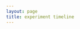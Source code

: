 ```yaml
---
layout: page
title: experiment timeline
---
```


<div id="timeline"></div>

<script>

var events = 
{
  "title": {
            "text": {
                "headline": "Eras Test",
                "text":     "Events in the 7th century from https://en.wikipedia.org/wiki/Timeline_of_the_Middle_Ages"
            }
    },
    "eras": [
        {
            "start_date": {
                "year":         "600"
            },
            "end_date": {
                "year":         "650"
            },
            "text": {
                "headline": "Era Test 600-650"
            }
        },
        {
            "start_date": {
                "year":         "650"
            },
            "end_date": {
                "year":         "700"
            },
            "text": {
                "headline": "Era Test 650-700"
            }
        },
        {
            "start_date": {
                "year":         "700"
            },
            "end_date": {
                "year":         "720"
            },
            "text": {
                "headline": "Era Test 700-720"
            }
        }
    ],
    "events": [
        {
            "start_date": {
                "year":     "602"
            },
            "end_date": {
                "year":     "629"
            },
            "media": {
                "url": "https://en.wikipedia.org/wiki/Roman-Persian_Wars"
            },
            "background": {
        "opacity":"50",
                "url": "https://upload.wikimedia.org/wikipedia/commons/a/a2/HumiliationValerianusHolbein.jpg"
            },
            "text": {
                "headline": "Last great Roman-Persian War.",
                "text": "Long conflict leaves both empires exhausted and unable to cope with the newly united Arab armies under Islam in the 630s"
            }
        },
        {
            "start_date": {
                "year":     "604"
            },
            "end_date": {
                "year":     "609"
            },
            "media": {
                "url": "https://en.wikipedia.org/wiki/Grand_Canal_(China)"
            },
            "background": {
        "opacity":"50",
                "url": "https://upload.wikimedia.org/wikipedia/commons/a/ad/Sui_Wendi_Tang.jpg"
            },
            "text": {
                "headline": "Grand Canal in China is fully completed",
                "text": "Its main role throughout its history was the transport of grain to the capital."
            }
        },

        {
            "start_date": {
                "year":     "622",
                "month":    "08",
                "day":      "09"
            },
            "end_date": {
                "year":     "622",
                "month":    "08",
                "day":      "23"
            },
            "media": {
                "url": "https://en.wikipedia.org/wiki/Hijra_(Islam)"
            },
            "text": {
                "headline": "Muhammad Migrates from Mecca to Medina",
                "text": "Event will have designated first year of the Islamic Calendar, as Anno Hegirae."
            }
        },
        {
            "start_date": {
                "year":     "626"
            },
            "media": {
                "url": "https://en.wikipedia.org/wiki/Siege_of_Constantinople_(626)"
            },
            "background": {
        "opacity":"50",
                "url": "https://upload.wikimedia.org/wikipedia/commons/thumb/8/8f/Moldovita_murals_2010_16.jpg/1024px-Moldovita_murals_2010_16.jpg"
            },
            "text": {
                "headline": "Joint Persian-Avar-Slav Siege of Constantinople Constantinople saved",
                "text": "Avar power broken and Persians henceforth on the defensive"
            }
        },
        {
            "start_date": {
                "year":     "627",
                "month":    "12",
                "day":      "12"
            },
            "media": {
                "url": "https://en.wikipedia.org/wiki/Battle_of_Nineveh_(627)"
            },
            "background": {
                "url": "https://upload.wikimedia.org/wikipedia/commons/thumb/9/93/Piero_della_Francesca_021.jpg/1024px-Piero_della_Francesca_021.jpg"
            },
            "text": {
                "headline": "Battle of Nineveh",
                "text": "The Byzantines, under Heraclius, crush the Persians."
            }
        },
        {
            "start_date": {
                "year":     "632",
                "month":    "06",
                "day":      "08"
            },
            "text": {
                "headline": "Death of Muhammed",
                "text": "By this point, all of Arabia is Muslim."
            }
        },
        {
            "start_date": {
                "year":     "632",
                "month":    "06",
                "day":      "08"
            },
            "media": {
                "url": "https://en.wikipedia.org/wiki/Abu_Bakr"
            },
            "text": {
                "headline": "Accession of Abu Bakr as first Caliph",
                "text": "Though the period of his caliphate was not long, it included successful invasions of the two most powerful empires of the time."
            }
        },
        {
            "start_date": {
                "year":     "633"
            },
            "end_date": {
                "year":     "634"
            },
            "media": {
                "url": "https://en.wikipedia.org/wiki/Battle_of_Heavenfield"
            },
            "text": {
                "headline": "Battle of Heavenfield",
                "text": "Northumbrian army under Oswald defeat Welsh army."
            }
        },
        {
            "start_date": {
                "year":     "641"
            },
            "media": {
                "url": "https://en.wikipedia.org/wiki/Battle_of_Nihaw%C4%81nd"
            },
            "background": {
                "url": "https://upload.wikimedia.org/wikipedia/commons/thumb/d/d8/Castle_Nahavend_by_Eug%C3%A8ne_Flandin.jpg/1024px-Castle_Nahavend_by_Eug%C3%A8ne_Flandin.jpg"
            },
            "text": {
                "headline": "Battle of Nehawand",
                "text": "Muslims conquer Persia."
            }
        },
        {
            "start_date": {
                "year":     "643"
            },
            "media": {
                "url": "https://en.wikipedia.org/wiki/Alexandria"
            },
            "text": {
                "headline": "Arab Army led by Omar Ibn Al-'Aas takes Alexandria",
                "text": ""
            }
        },
        {
            "start_date": {
                "year":     "645"
            },
            "media": {
                "url": "https://en.wikipedia.org/wiki/Soga_clan"
            },
            "text": {
                "headline": "In Japan, the Soga clan falls",
                "text": "This initiates a period of imitation of Chinese culture, The Nara period begins a year later."
            }
        },
        {
            "start_date": {
                "year":     "650"
            },
            "media": {
                "url": "https://en.wikipedia.org/wiki/Balkans"
            },
            "text": {
                "headline": "Slav occupation of Balkans complete.",
                "text": ""
            }
        },
        {
            "start_date": {
                "year":     "663"
            },
            "media": {
                "url": "https://en.wikipedia.org/wiki/Synod_of_Whitby"
            },
            "text": {
                "headline": "Synod of Whitby",
                "text": "Roman Christianity triumphs over Celtic Christianity in England."
            }
        },
        {
            "start_date": {
                "year":     "668"
            },
            "media": {
                "url": "https://en.wikipedia.org/wiki/Three_Kingdoms_of_Korea"
            },
            "text": {
                "headline": "Ends of the Three Kingdoms period in Korea",
                "text": "Established a Unified Silla which led to the North South States Period 30 years later."
            }
        },
        {
            "start_date": {
                "year":     "674"
            },
            "end_date": {
                "year":     "678"
            },
            "media": {
                "url": "https://en.wikipedia.org/wiki/Siege_of_Constantinople_(674)"
            },
            "background": {
                "url": "https://upload.wikimedia.org/wikipedia/commons/thumb/f/f7/Greekfire-madridskylitzes1.jpg/1024px-Greekfire-madridskylitzes1.jpg"
            },
            "text": {
                "headline": "First Arab siege of Constantinople",
                "text": "First time Islamic armies defeated, forestalling Islamic conquest of Europe."
            }
        },
        {
            "start_date": {
                "year":     "681"
            },
            "media": {
                "url": "https://en.wikipedia.org/wiki/First_Bulgarian_Empire"
            },
            "background": {
                "url": "https://upload.wikimedia.org/wikipedia/commons/thumb/d/df/Krum1.jpg/782px-Krum1.jpg"
            },
            "text": {
                "headline": "Establishment of the Bulgarian Empire",
                "text": "A country with great influence in the European history in the Middle Ages."
            }
        },
        {
            "start_date": {
                "year":     "685"
            },
            "media": {
                "url": "https://en.wikipedia.org/wiki/Battle_of_Dun_Nechtain"
            },
            "text": {
                "headline": "Battle of Dun Nechtain",
                "text": "Picts defeat Northumbrians, whose dominance ends."
            }
        },
        {
            "start_date": {
                "year":     "687"
            },
            "media": {
                "url": "https://en.wikipedia.org/wiki/Battle_of_Tertry"
            },
            "text": {
                "headline": "Battle of Tertry",
                "text": "Established Pepin of Herstal as mayor over the entire realms of Neustria and Austrasia, which further dwindled Merovingian power."
            }
        },
        {
            "start_date": {
                "year":     "698"
            },
            "media": {
                "url": "https://en.wikipedia.org/wiki/Carthage"
            },
            "text": {
                "headline": "Arab army takes Carthage",
                "text": "End of Byzantine rule in North Africa"
            }
        },
        {
            "start_date": {
                "year":     "698"
            },
            "media": {
                "url": "https://en.wikipedia.org/wiki/North_South_States_Period"
            },
            "text": {
                "headline": "North South States Period begins in Korea",
                "text": "Silla and Balhae coexisted in the south and north of the peninsula, respectively, until 926"
            }
        }
    ]
}
       var timeline = new TL.Timeline('timeline', events);
    </script>
